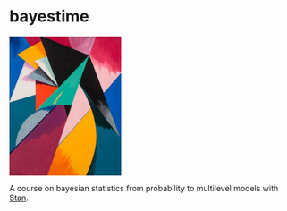 # bayestime

<img align="center" src="inspiration.jpg" width="200"/>

A course on bayesian statistics from probability to multilevel models with [Stan](https://mc-stan.org/).
